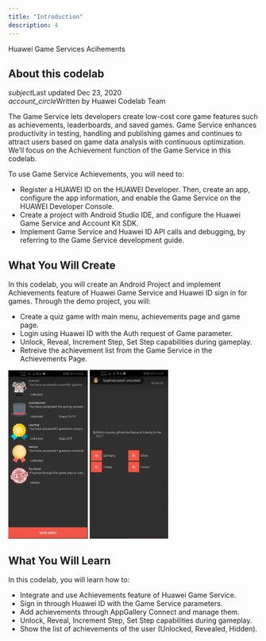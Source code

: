 ```yaml
---
title: "Introduction"
description: 4
---
```


<huawei-codelab-about codelab-title="Huawei Game Service Achievements" last-updated="2020-12-23T13:20:13-07:00" authors="Huawei Codelab Team">
<div class="codelab-title">
<div class="token">Huawei Game Services Acihements</div></div>
<div class="about-card">
<h2 class="title">About this codelab</h2>
<div class="last-updated"><i class="material-icons">subject</i>Last updated Dec 23, 2020</div>
<div class="authors"><i class="material-icons">account_circle</i>Written by Huawei Codelab Team</div></div>
</huawei-codelab-about>

<p>
The Game Service lets developers create low-cost core game features such as achievements, leaderboards, and saved games. Game Service enhances productivity in testing, handling and publishing games and continues to attract users based on game data analysis with continuous optimization. We’ll focus on the Achievement function of the Game Service in this codelab.
</p>
<p>
To use Game Service Achievements, you will need to:
</p>
<ul>
<li>Register a HUAWEI ID on the HUAWEI Developer. Then, create an app, configure the app information, and enable the Game Service on the HUAWEI Developer Console. </li>
<li>Create a project with Android Studio IDE, and configure the Huawei Game Service and Account Kit SDK.</li>
<li>Implement Game Service and Huawei ID API calls and debugging, by referring to the Game Service development guide.  </li>
</ul>

<h2>
	<strong>What You Will Create</strong>
</h2>
<p>In this codelab, you will create an Android Project and implement Achievements feature of Huawei Game Service and Huawei ID sign in for games. Through the demo project, you will: </p>
<ul>
    <li>Create a quiz game with main menu, achievements page and game page.</li>
	<li>Login using Huawei ID with the Auth request of Game parameter.</li>
	<li>Unlock, Reveal, Increment Step, Set Step capabilities during gameplay.</li>
	<li>Retreive the achievement list from the Game Service in the Achievements Page.</li>
	
 
</ul>
<p>
	<img style="width: 160.00px" src="https://raw.githubusercontent.com/basaraksanli/gameServiceRepo/master/assets/1.png" onclick="imageclick(src)">  
	<img style="width: 158.00px" src="https://raw.githubusercontent.com/basaraksanli/gameServiceRepo/master/assets/2.png" onclick="imageclick(src)"> 
</p>
<h2 class="checklist">
	<strong>What You Will Learn</strong>
</h2>
<p>
	In this codelab, you will learn how to:
</p>
<ul class="checklist">
	<li>Integrate and use Achievements feature of Huawei Game Service.</li>
<li>Sign in through Huawei ID with the Game Service parameters.</li>
<li>Add achievements through AppGallery Connect and manage them.</li>
<li>Unlock, Reveal, Increment Step, Set Step capabilities during gameplay.</li>
<li>Show the list of achievements of the user (Unlocked, Revealed, Hidden).
</ul>
